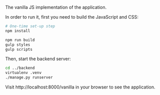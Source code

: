 The vanilla JS implementation of the application.

In order to run it, first you need to build the JavaScript and CSS:

```bash
# One-time set-up step
npm install

npm run build
gulp styles
gulp scripts
```

Then, start the backend server:

```bash
cd ../backend
virtualenv .venv
./manage.py runserver
```

Visit http://localhost:8000/vanilla in your browser to see the application.
